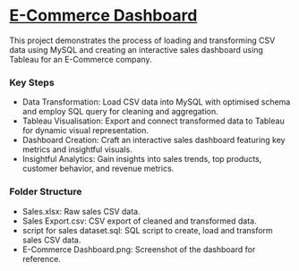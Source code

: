 # [E-Commerce Dashboard](https://public.tableau.com/shared/7G7JW83YX?:display_count=n&:origin=viz_share_link)

This project demonstrates the process of loading and transforming CSV data using MySQL and creating an interactive sales dashboard using Tableau for an E-Commerce company.

### Key Steps
* Data Transformation: Load CSV data into MySQL with optimised schema and employ SQL query for cleaning and aggregation.
* Tableau Visualisation: Export and connect transformed data to Tableau for dynamic visual representation.
* Dashboard Creation: Craft an interactive sales dashboard featuring key metrics and insightful visuals.
* Insightful Analytics: Gain insights into sales trends, top products, customer behavior, and revenue metrics.

### Folder Structure
* Sales.xlsx: Raw sales CSV data.
* Sales Export.csv: CSV export of cleaned and transformed data.
* script for sales dataset.sql: SQL script to create, load and transform sales CSV data.
* E-Commerce Dashboard.png: Screenshot of the dashboard for reference.
